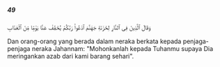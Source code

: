 ##### 49

<span class="ayah">وَقَالَ ٱلَّذِينَ فِى ٱلنَّارِ لِخَزَنَةِ جَهَنَّمَ ٱدْعُوا۟ رَبَّكُمْ يُخَفِّفْ عَنَّا يَوْمًۭا مِّنَ ٱلْعَذَابِ</span>

<span class="ayah_translation">Dan orang-orang yang berada dalam neraka berkata kepada penjaga-penjaga neraka Jahannam: "Mohonkanlah kepada Tuhanmu supaya Dia meringankan azab dari kami barang sehari".</span>
